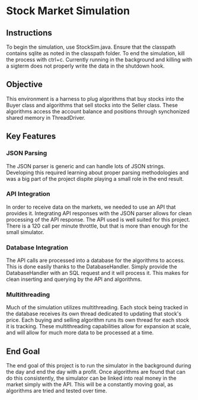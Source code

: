 # Stock Market Simulation
## Instructions
To begin the simulation, use StockSim.java. Ensure that the classpath contains sqlite as noted in the classpath folder. To end the simulation, kill the process with ctrl+c. Currently running in the background and killing with a sigterm does not properly write the data in the shutdown hook.

## Objective
This environment is a harness to plug algorithms that buy stocks into the Buyer class and algorithms that sell stocks into the Seller class. These algorithms access the account balance and positions through synchonized shared memory in ThreadDriver.

## Key Features

### JSON Parsing
The JSON parser is generic and can handle lots of JSON strings. Developing this required learning about proper parsing methodologies and was a big part of the project dispite playing a small role in the end result.

### API Integration
In order to receive data on the markets, we needed to use an API that provides it. Integrating API responses with the JSON parser allows for clean processing of the API response. The API used is well suited for this project. There is a 120 call per minute throttle, but that is more than enough for the small simulator.

### Database Integration
The API calls are processed into a database for the algorithms to access. This is done easily thanks to the DatabaseHandler. Simply provide the DatabaseHandler with an SQL request and it will process it. This makes for clean inserting and querying by the API and algorithms.

### Multithreading
Much of the simulation utilizes multithreading. Each stock being tracked in the database receives its own thread dedicated to updating that stock's price. Each buying and selling algorithm runs its own thread for each stock it is tracking. These multithreading capabilities allow for expansion at scale, and will allow for much more data to be processed at a time. 

## End Goal
The end goal of this project is to run the simulator in the background during the day and end the day with a profit. Once algorithms are found that can do this consistently, the simulator can be linked into real money in the market simply with the API. This will be a constantly moving goal, as algorithms are tried and tested over time.